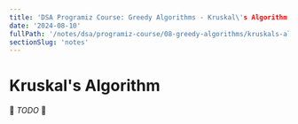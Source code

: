```yaml
---
title: 'DSA Programiz Course: Greedy Algorithms - Kruskal\'s Algorithm'
date: '2024-08-10'
fullPath: '/notes/dsa/programiz-course/08-greedy-algorithms/kruskals-algorithm'
sectionSlug: 'notes'
---
```


# Kruskal's Algorithm

🚧 _TODO_ 🚧
